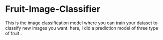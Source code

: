 # Fruit-Image-Classifier
This is the image classification model where you can train your dataset to classify new images you want. here, I did a prediction model of three type of fruit .

